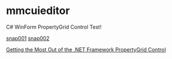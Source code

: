 # mmcuieditor

C# WinForm PropertyGrid Control Test!

[snap001](https://user-images.githubusercontent.com/1303143/83469136-6fcb9100-a4b1-11ea-8876-bd41930340ca.jpg)
[snap002](https://user-images.githubusercontent.com/1303143/83469139-70fcbe00-a4b1-11ea-9d1d-bc81af3c92f8.jpg)

[Getting the Most Out of the .NET Framework PropertyGrid Control](https://docs.microsoft.com/en-us/previous-versions/dotnet/articles/aa302326(v=msdn.10)?redirectedfrom=MSDN#usingpropgrid_topic7)